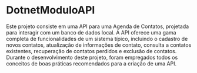 # DotnetModuloAPI
Este projeto consiste em uma API para uma Agenda de Contatos, projetada para interagir com um banco de dados local. A API oferece uma gama completa de funcionalidades de um sistema típico, incluindo o cadastro de novos contatos, atualização de informações de contato, consulta a contatos existentes, recuperação de contatos perdidos e exclusão de contatos. Durante o desenvolvimento deste projeto, foram empregados todos os conceitos de boas práticas recomendados para a criação de uma API.
